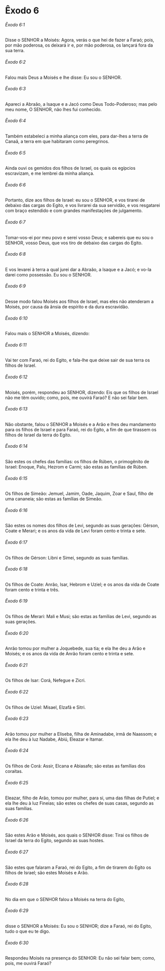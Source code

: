 # Êxodo 6

###### Êxodo 6:1

Disse o SENHOR a Moisés: Agora, verás o que hei de fazer a Faraó; pois, por mão poderosa, os deixará ir e, por mão poderosa, os lançará fora da sua terra.

###### Êxodo 6:2

Falou mais Deus a Moisés e lhe disse: Eu sou o SENHOR.

###### Êxodo 6:3

Apareci a Abraão, a Isaque e a Jacó como Deus Todo-Poderoso; mas pelo meu nome, O SENHOR, não lhes fui conhecido.

###### Êxodo 6:4

Também estabeleci a minha aliança com eles, para dar-lhes a terra de Canaã, a terra em que habitaram como peregrinos.

###### Êxodo 6:5

Ainda ouvi os gemidos dos filhos de Israel, os quais os egípcios escravizam, e me lembrei da minha aliança.

###### Êxodo 6:6

Portanto, dize aos filhos de Israel: eu sou o SENHOR, e vos tirarei de debaixo das cargas do Egito, e vos livrarei da sua servidão, e vos resgatarei com braço estendido e com grandes manifestações de julgamento.

###### Êxodo 6:7

Tomar-vos-ei por meu povo e serei vosso Deus; e sabereis que eu sou o SENHOR, vosso Deus, que vos tiro de debaixo das cargas do Egito.

###### Êxodo 6:8

E vos levarei à terra a qual jurei dar a Abraão, a Isaque e a Jacó; e vo-la darei como possessão. Eu sou o SENHOR.

###### Êxodo 6:9

Desse modo falou Moisés aos filhos de Israel, mas eles não atenderam a Moisés, por causa da ânsia de espírito e da dura escravidão.

###### Êxodo 6:10

Falou mais o SENHOR a Moisés, dizendo:

###### Êxodo 6:11

Vai ter com Faraó, rei do Egito, e fala-lhe que deixe sair de sua terra os filhos de Israel.

###### Êxodo 6:12

Moisés, porém, respondeu ao SENHOR, dizendo: Eis que os filhos de Israel não me têm ouvido; como, pois, me ouvirá Faraó? E não sei falar bem.

###### Êxodo 6:13

Não obstante, falou o SENHOR a Moisés e a Arão e lhes deu mandamento para os filhos de Israel e para Faraó, rei do Egito, a fim de que tirassem os filhos de Israel da terra do Egito.

###### Êxodo 6:14

São estes os chefes das famílias: os filhos de Rúben, o primogênito de Israel: Enoque, Palu, Hezrom e Carmi; são estas as famílias de Rúben.

###### Êxodo 6:15

Os filhos de Simeão: Jemuel, Jamim, Oade, Jaquim, Zoar e Saul, filho de uma cananeia; são estas as famílias de Simeão.

###### Êxodo 6:16

São estes os nomes dos filhos de Levi, segundo as suas gerações: Gérson, Coate e Merari; e os anos da vida de Levi foram cento e trinta e sete.

###### Êxodo 6:17

Os filhos de Gérson: Libni e Simei, segundo as suas famílias.

###### Êxodo 6:18

Os filhos de Coate: Anrão, Isar, Hebrom e Uziel; e os anos da vida de Coate foram cento e trinta e três.

###### Êxodo 6:19

Os filhos de Merari: Mali e Musi; são estas as famílias de Levi, segundo as suas gerações.

###### Êxodo 6:20

Anrão tomou por mulher a Joquebede, sua tia; e ela lhe deu a Arão e Moisés; e os anos da vida de Anrão foram cento e trinta e sete.

###### Êxodo 6:21

Os filhos de Isar: Corá, Nefegue e Zicri.

###### Êxodo 6:22

Os filhos de Uziel: Misael, Elzafã e Sitri.

###### Êxodo 6:23

Arão tomou por mulher a Eliseba, filha de Aminadabe, irmã de Naassom; e ela lhe deu à luz Nadabe, Abiú, Eleazar e Itamar.

###### Êxodo 6:24

Os filhos de Corá: Assir, Elcana e Abiasafe; são estas as famílias dos coraítas.

###### Êxodo 6:25

Eleazar, filho de Arão, tomou por mulher, para si, uma das filhas de Putiel; e ela lhe deu à luz Fineias; são estes os chefes de suas casas, segundo as suas famílias.

###### Êxodo 6:26

São estes Arão e Moisés, aos quais o SENHOR disse: Tirai os filhos de Israel da terra do Egito, segundo as suas hostes.

###### Êxodo 6:27

São estes que falaram a Faraó, rei do Egito, a fim de tirarem do Egito os filhos de Israel; são estes Moisés e Arão.

###### Êxodo 6:28

No dia em que o SENHOR falou a Moisés na terra do Egito,

###### Êxodo 6:29

disse o SENHOR a Moisés: Eu sou o SENHOR; dize a Faraó, rei do Egito, tudo o que eu te digo.

###### Êxodo 6:30

Respondeu Moisés na presença do SENHOR: Eu não sei falar bem; como, pois, me ouvirá Faraó?

